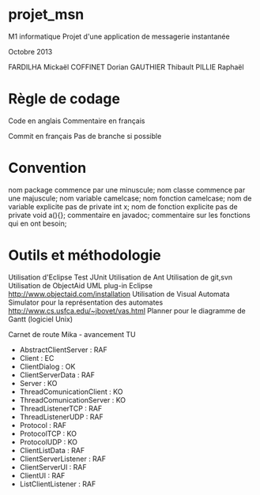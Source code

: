 projet_msn
==========

M1 informatique Projet d'une application de messagerie instantanée

Octobre 2013

FARDILHA Mickaël
COFFINET Dorian
GAUTHIER Thibault
PILLIE Raphaël

Règle de codage
==========
Code en anglais
Commentaire en français

Commit en français
Pas de branche si possible


Convention
==========
nom package commence par une minuscule; 
nom classe commence par une majuscule;
nom variable camelcase;
nom fonction camelcase;
nom de variable explicite pas de private int x;
nom de fonction explicite pas de private void a(){};
commentaire en javadoc;
commentaire sur les fonctions qui en ont besoin;

Outils et méthodologie
==========
Utilisation d'Eclipse
Test JUnit
Utilisation de Ant
Utilisation de git,svn
Utilisation de ObjectAid UML plug-in Eclipse http://www.objectaid.com/installation
Utilisation de Visual Automata Simulator pour la représentation des automates http://www.cs.usfca.edu/~jbovet/vas.html
Planner pour le diagramme de Gantt (logiciel Unix)



Carnet de route Mika - avancement TU
- AbstractClientServer : RAF
- Client : EC
- ClientDialog : OK
- ClientServerData : RAF 
- Server : KO
- ThreadComunicationClient : KO
- ThreadComunicationServer : KO
- ThreadListenerTCP : RAF
- ThreadListenerUDP : RAF
- Protocol : RAF
- ProtocolTCP : KO
- ProtocolUDP : KO
- ClientListData : RAF
- ClientServerListener : RAF
- ClientServerUI : RAF
- ClientUI : RAF
- ListClientListener : RAF